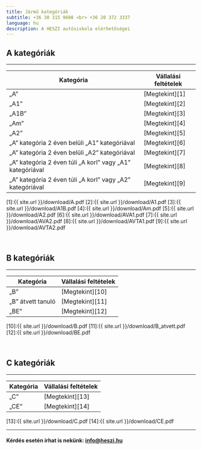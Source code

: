 ```yaml
---
title: Jármű kategóriák
subtitle: +36 30 315 9608 <br> +36 20 372 3337
language: hu
description: A HESZI autósiskola elérhetőségei
---
```

 
## A kategóriák

---

| Kategória | Vállalási feltételek |
| ----------|-------------------------|
| „A”        |  [Megtekint][1]| 
| „A1”        | [Megtekint][2] |
| „A1B”        |  [Megtekint][3]| 
| „Am”        | [Megtekint][4]               | 
| „A2”        | [Megtekint][5]               | 
| „A” kategória 2 éven belüli „A1” kategóriával        | [Megtekint][6]               | 
| „A” kategória 2 éven belüli „A2” kategóriával        | [Megtekint][7]               | 
| „A” kategória 2 éven túli „A korl” vagy „A1” kategóriával        | [Megtekint][8]               |
| „A” kategória 2 éven túli „A korl” vagy „A2” kategóriával        | [Megtekint][9]               |  

[1]:{{ site.url }}/download/A.pdf
[2]:{{ site.url }}/download/A1.pdf
[3]:{{ site.url }}/download/A1B.pdf
[4]:{{ site.url }}/download/Am.pdf
[5]:{{ site.url }}/download/A2.pdf
[6]:{{ site.url }}/download/AVA1.pdf
[7]:{{ site.url }}/download/AVA2.pdf
[8]:{{ site.url }}/download/AVTA1.pdf
[9]:{{ site.url }}/download/AVTA2.pdf

<br>

## B kategóriák

---

| Kategória | Vállalási feltételek |
| ----------|-------------------------|
| „B”        |  [Megtekint][10]| 
| „B” átvett tanuló        | [Megtekint][11] |
| „BE”        |  [Megtekint][12]|  


[10]:{{ site.url }}/download/B.pdf
[11]:{{ site.url }}/download/B_atvett.pdf
[12]:{{ site.url }}/download/BE.pdf


<br>

## C kategóriák

---

| Kategória | Vállalási feltételek |
| ----------|-------------------------|
| „C”        |  [Megtekint][13]| 
| „CE”       | [Megtekint][14] |



[13]:{{ site.url }}/download/C.pdf
[14]:{{ site.url }}/download/CE.pdf


--- 

####  Kérdés esetén írhat is nekünk: [info@heszi.hu](mailto:info@heszi.hu?subject=[Jogosítvány])
 